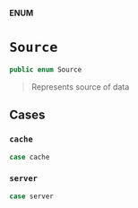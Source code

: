 **ENUM**

# `Source`

```swift
public enum Source
```

> Represents source of data

## Cases
### `cache`

```swift
case cache
```

### `server`

```swift
case server
```
